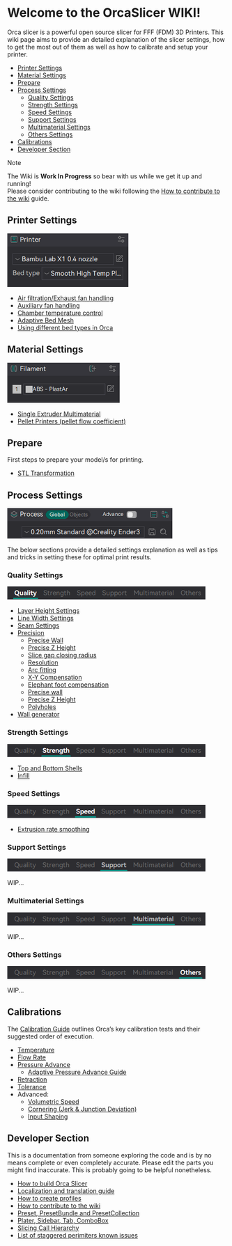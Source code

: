 # Welcome to the OrcaSlicer WIKI!

Orca slicer is a powerful open source slicer for FFF (FDM) 3D Printers. This wiki page aims to provide an detailed explanation of the slicer settings, how to get the most out of them as well as how to calibrate and setup your printer.

- [Printer Settings](#printer-settings)
- [Material Settings](#material-settings)
- [Prepare](#prepare)
- [Process Settings](#process-settings)
  - [Quality Settings](#quality-settings)
  - [Strength Settings](#strength-settings)
  - [Speed Settings](#speed-settings)
  - [Support Settings](#support-settings)
  - [Multimaterial Settings](#multimaterial-settings)
  - [Others Settings](#others-settings)
- [Calibrations](#calibrations)
- [Developer Section](#developer-section)

> [!NOTE]
> The Wiki is **Work In Progress** so bear with us while we get it up and running!  
> Please consider contributing to the wiki following the [How to contribute to the wiki](How-to-wiki) guide.

## Printer Settings

![printer-preset](https://github.com/SoftFever/OrcaSlicer/blob/main/doc/images/gui/printer-preset.png)

- [Air filtration/Exhaust fan handling](air-filtration)
- [Auxiliary fan handling](Auxiliary-fan)
- [Chamber temperature control](chamber-temperature)
- [Adaptive Bed Mesh](adaptive-bed-mesh)
- [Using different bed types in Orca](bed-types)

## Material Settings

![filament-preset](https://github.com/SoftFever/OrcaSlicer/blob/main/doc/images/gui/filament-preset.png)

- [Single Extruder Multimaterial](semm)
- [Pellet Printers (pellet flow coefficient)](pellet-flow-coefficient)

## Prepare

First steps to prepare your model/s for printing.

- [STL Transformation](stl-transformation)

## Process Settings

![process-preset](https://github.com/SoftFever/OrcaSlicer/blob/main/doc/images/gui/process-preset.png)

The below sections provide a detailed settings explanation as well as tips and tricks in setting these for optimal print results.

### Quality Settings

![process-quality](https://github.com/SoftFever/OrcaSlicer/blob/main/doc/images/gui/process/process-quality.png?raw=true)

- [Layer Height Settings](quality_settings_layer_height)
- [Line Width Settings](quality_settings_line_width)
- [Seam Settings](quality_settings_seam)
- [Precision](quality_settings_precision)
  - [Precise Wall](quality_settings_precision#precise-wall)
  - [Precise Z Height](quality_settings_precision#precise-z-height)
  - [Slice gap closing radius](quality_settings_precision#slice-gap-closing-radius)
  - [Resolution](quality_settings_precision#resolution)
  - [Arc fitting](quality_settings_precision#arc-fitting)
  - [X-Y Compensation](quality_settings_precision#x-y-compensation)
  - [Elephant foot compensation](quality_settings_precision#elephant-foot-compensation)
  - [Precise wall](quality_settings_precision#precise-wall)
  - [Precise Z Height](quality_settings_precision#precise-z-height)
  - [Polyholes](quality_settings_precision#polyholes)
- [Wall generator](quality_settings_wall_generator)

### Strength Settings

![process-strength](https://github.com/SoftFever/OrcaSlicer/blob/main/doc/images/gui/process/process-strength.png?raw=true)

- [Top and Bottom Shells](strength_settings_top_bottom_shells)
- [Infill](strength_settings_infill)

### Speed Settings

![process-speed](https://github.com/SoftFever/OrcaSlicer/blob/main/doc/images/gui/process/process-speed.png?raw=true)

- [Extrusion rate smoothing](speed_settings_extrusion_rate_smoothing)

### Support Settings

![process-support](https://github.com/SoftFever/OrcaSlicer/blob/main/doc/images/gui/process/process-support.png?raw=true)

WIP...

### Multimaterial Settings

![process-multimaterial](https://github.com/SoftFever/OrcaSlicer/blob/main/doc/images/gui/process/process-multimaterial.png?raw=true)

WIP...

### Others Settings

![process-others](https://github.com/SoftFever/OrcaSlicer/blob/main/doc/images/gui/process/process-others.png?raw=true)

WIP...

## Calibrations

The [Calibration Guide](Calibration) outlines Orca’s key calibration tests and their suggested order of execution.

- [Temperature](temp-calib)
- [Flow Rate](flow-rate-calib)
- [Pressure Advance](pressure-advance-calib)
  - [Adaptive Pressure Advance Guide](adaptive-pressure-advance-calib)
- [Retraction](retraction-calib)
- [Tolerance](tolerance-calib)
- Advanced:
  - [Volumetric Speed](volumetric-speed-calib)
  - [Cornering (Jerk & Junction Deviation)](cornering-calib)
  - [Input Shaping](input-shaping-calib)

## Developer Section

This is a documentation from someone exploring the code and is by no means complete or even completely accurate. Please edit the parts you might find inaccurate. This is probably going to be helpful nonetheless.

- [How to build Orca Slicer](How-to-build)
- [Localization and translation guide](Localization_guide)
- [How to create profiles](How-to-create-profiles)
- [How to contribute to the wiki](How-to-wiki)
- [Preset, PresetBundle and PresetCollection](Preset-and-bundle)
- [Plater, Sidebar, Tab, ComboBox](plater-sidebar-tab-combobox)
- [Slicing Call Hierarchy](slicing-hierarchy)
- [List of staggered perimiters known issues](./staggered-perimiters-known-issues.md)
